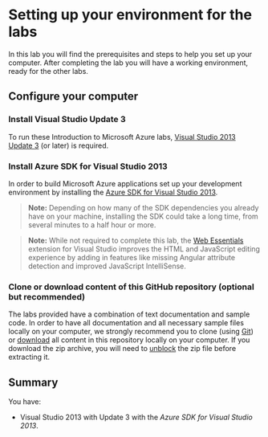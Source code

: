 ﻿Setting up your environment for the labs
========================================
In this lab you will find the prerequisites and steps to help you set up your computer. After completing the lab you will have a working environment, ready for the other labs.

Configure your computer
-----------------------

### Install Visual Studio Update 3
To run these Introduction to Microsoft Azure labs, [Visual Studio 2013 Update 3](http://www.microsoft.com/en-us/download/details.aspx?id=43721) (or later)  is required.

### Install Azure SDK for Visual Studio 2013
In order to build Microsoft Azure applications set up your development environment by installing the [Azure SDK for Visual Studio 2013](http://go.microsoft.com/fwlink/?linkid=324322&clcid=0x409).

> **Note:** Depending on how many of the SDK dependencies you already have on your machine, installing the SDK could take a long time, from several minutes to a half hour or more.

> **Note:** While not required to complete this lab, the [Web Essentials](http://vswebessentials.com/download) extension for Visual Studio improves the HTML and JavaScript editing experience by adding in features like missing Angular attribute detection and improved JavaScript IntelliSense.

### Clone or download content of this GitHub repository (optional but recommended)

The labs provided have a combination of text documentation and sample code. In order to have all documentation and all necessary sample files locally on your computer, we strongly recommend you to clone (using [Git](http://git-scm.com/)) or [download](https://github.com/Azure-Readiness/HOL-Intro-to-Azure/archive/master.zip) all content in this repository locally on your computer. If you download the zip archive, you will need to [unblock](http://blogs.msdn.com/b/delay/p/unblockingdownloadedfile.aspx) the zip file before extracting it.

Summary
-------

You have:

* Visual Studio 2013 with Update 3 with the _Azure SDK for Visual Studio 2013_.


